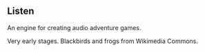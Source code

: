 Listen
------

An engine for creating audio adventure games.

Very early stages. Blackbirds and frogs from Wikimedia Commons.